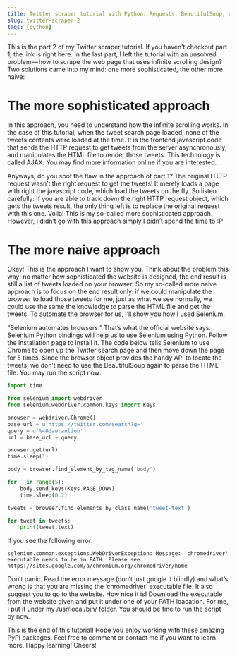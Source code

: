 ```yaml
---
title: Twitter scraper tutorial with Python: Requests, BeautifulSoup, and Selenium - Part 2
slug: twitter-scraper-2
tags: [python]
---
```


This is the part 2 of my Twitter scraper tutorial. If you haven’t checkout part 
1, the link is right here. In the last part, I left the tutorial with an unsolved
problem — how to scrape the web page that uses infinite scrolling design? Two 
solutions came into my mind: one more sophisticated, the other more naive:

<!-- more -->

# The more sophisticated approach

In this approach, you need to understand how the infinite scrolling works. In 
the case of this tutorial, when the tweet search page loaded, none of the tweets
contents were loaded at the time. It is the frontend javascript code that sends 
the HTTP request to get tweets from the server asynchronously, and manipulates 
the HTML file to render those tweets. This technology is called AJAX. You may 
find more information online if you are interested.

Anyways, do you spot the flaw in the approach of part 1? The original HTTP 
request wasn’t the right request to get the tweets! It merely loads a page with 
right the javascript code, which load the tweets on the fly. So listen carefully:
If you are able to track down the right HTTP request object, which gets the 
tweets result, the only thing left is to replace the original request with this 
one. Voila! This is my so-called more sophisticated approach. However, I didn’t 
go with this approach simply I didn’t spend the time to :P

# The more naive approach

Okay! This is the approach I want to show you. Think about the problem this way:
no matter how sophisticated the website is designed, the end result is still a 
list of tweets loaded on your browser. So my so-called more naive approach is to
focus on the end result only. if we could manipulate the browser to load those 
tweets for me, just as what we see normally, we could use the same the knowledge
to parse the HTML file and get the tweets. To automate the browser for us, I’ll 
show you how I used Selenium.

“Selenium automates browsers.” That’s what the official website says. Selenium 
Python bindings will help us to use Selenium using Python. Follow the 
installation page to install it. The code below tells Selenium to use Chrome to 
open up the Twitter search page and then move down the page for 5 times. Since 
the browser object provides the handy API to locate the tweets, we don’t need to
use the BeautifulSoup again to parse the HTML file. You may run the script now:

```python
import time

from selenium import webdriver
from selenium.webdriver.common.keys import Keys

browser = webdriver.Chrome()
base_url = u'https://twitter.com/search?q='
query = u'%40dawranliou'
url = base_url + query

browser.get(url)
time.sleep(1)

body = browser.find_element_by_tag_name('body')

for _ in range(5):
    body.send_keys(Keys.PAGE_DOWN)
    time.sleep(0.2)

tweets = browser.find_elements_by_class_name('tweet-text')

for tweet in tweets:
    print(tweet.text)
```

If you see the following error:

`selenium.common.exceptions.WebDriverException: Message: 'chromedriver'
executable needs to be in PATH. Please see
https://sites.google.com/a/chromium.org/chromedriver/home`

Don’t panic. Read the error message (don’t just google it blindly) and what’s 
wrong is that you are missing the ‘chromedriver’ executable file. It also 
suggest you to go to the website. How nice it is! Download the executable from 
the website given and put it under one of your PATH loacation. For me, I put it 
under my /usr/local/bin/ folder. You should be fine to run the script by now.

This is the end of this tutorial! Hope you enjoy working with these amazing PyPI
packages. Feel free to comment or contact me if you want to learn more. Happy 
learning! Cheers!
